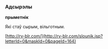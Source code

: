 ### Адсырэлы
**прыметнік**

Які стаў сырым, вільготным.

<a rel="author">[http://rv-blr.com/](http://rv-blr.com/slounik.jsp?letterId=0&maskId=0&pageId=164)</a>
